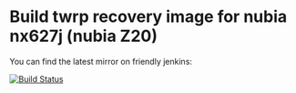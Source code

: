 # Build twrp recovery image for nubia nx627j (nubia Z20)

You can find the latest mirror on friendly jenkins:

[![Build Status](http://flowertome.ticp.io/jenkins/buildStatus/icon?job=skyhawk-nubia_nx627j%2Ftwrp-master)](http://flowertome.ticp.io/jenkins/view/recovery/job/skyhawk-nubia_nx627j/job/twrp-master/)

